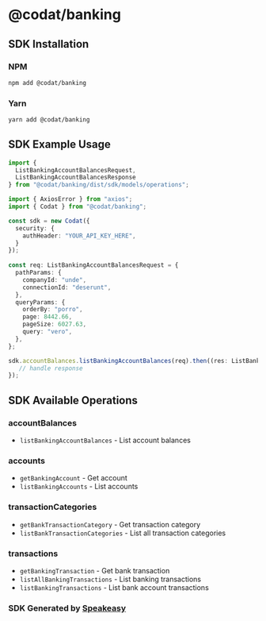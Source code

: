 # @codat/banking

<!-- Start SDK Installation -->
## SDK Installation

### NPM

```bash
npm add @codat/banking
```

### Yarn

```bash
yarn add @codat/banking
```
<!-- End SDK Installation -->

## SDK Example Usage
<!-- Start SDK Example Usage -->
```typescript
import {
  ListBankingAccountBalancesRequest,
  ListBankingAccountBalancesResponse
} from "@codat/banking/dist/sdk/models/operations";

import { AxiosError } from "axios";
import { Codat } from "@codat/banking";

const sdk = new Codat({
  security: {
    authHeader: "YOUR_API_KEY_HERE",
  }
});
    
const req: ListBankingAccountBalancesRequest = {
  pathParams: {
    companyId: "unde",
    connectionId: "deserunt",
  },
  queryParams: {
    orderBy: "porro",
    page: 8442.66,
    pageSize: 6027.63,
    query: "vero",
  },
};

sdk.accountBalances.listBankingAccountBalances(req).then((res: ListBankingAccountBalancesResponse | AxiosError) => {
   // handle response
});
```
<!-- End SDK Example Usage -->

<!-- Start SDK Available Operations -->
## SDK Available Operations


### accountBalances

* `listBankingAccountBalances` - List account balances

### accounts

* `getBankingAccount` - Get account
* `listBankingAccounts` - List accounts

### transactionCategories

* `getBankTransactionCategory` - Get transaction category
* `listBankTransactionCategories` - List all transaction categories

### transactions

* `getBankingTransaction` - Get bank transaction
* `listAllBankingTransactions` - List banking transactions
* `listBankingTransactions` - List bank account transactions
<!-- End SDK Available Operations -->

### SDK Generated by [Speakeasy](https://docs.speakeasyapi.dev/docs/using-speakeasy/client-sdks)
